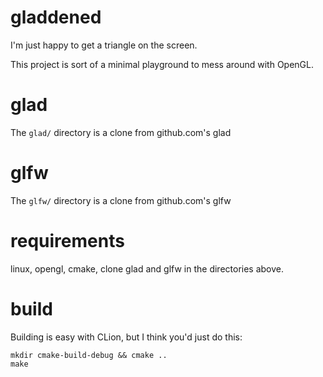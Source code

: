 # gladdened
I'm just happy to get a triangle on the screen.

This project is sort of a minimal playground to mess around with OpenGL.

# glad
The `glad/` directory is a clone from github.com's glad

# glfw
The `glfw/` directory is a clone from github.com's glfw

# requirements
linux, opengl, cmake, clone glad and glfw in the directories above.

# build
Building is easy with CLion, but I think you'd just do this:

    mkdir cmake-build-debug && cmake ..
    make
